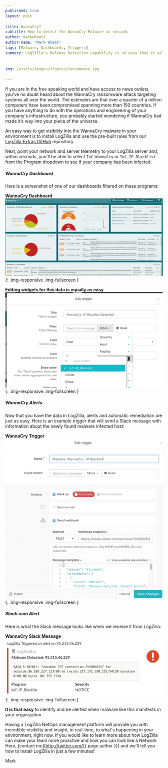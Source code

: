 ```yaml
---
published: true
layout: post

title: WannaCry?
subtitle: How to detect the WannaCry Malware in seconds
author: markwheat1
author-name: "Mark Wheat"
tags: [Malware, Dashboards, Triggers]
summary: LogZilla's Malware Detection capability is so easy that it will make you wannacry...


img: /assets/images/figures/ransomware.jpg

---
```


 If you are in the free speaking world and have access to news outlets, you've no doubt heard about the WannaCry ransomware attack targeting systems all over the world.  The estimates are that over a quarter of a million computers have been compromised spanning more than 150 countries.  If you have anything to do with the operations and engineering of your company's infrastructure, you probably started wondering if WannaCry had made it’s way into your piece of the universe. 

 An easy way to get visibility into the WannaCry malware in your environment is to install LogZilla and use the pre-built rules from our [LogZilla Extras GitHub](http://bit.ly/2qumD4C) repository.
 
 Next, point your network and server telemetry to your LogZilla server and, within seconds, you'll be able to select `IoC-WannaCry` or `IoC-IP_Blacklist` from the Program dropdown to see if your company has been infected. 

##### WannaCry Dashboard
Here is a screenshot of one of our dashboards filtered on these programs:

**WannaCry Dashboard**
![WannaCry](/assets/images/blog/post_images/wannacry/wannacry-dashboard.png){: .img-responsive .img-fullscreen }

**Editing widgets for this data is equally as easy**
![WannaCry](/assets/images/blog/post_images/wannacry/wannacry-widget-edit.png){: .img-responsive .img-fullscreen }

##### WannaCry Alerts
Now that you have the data in LogZilla, alerts and automatic remediation are just as easy.  Here is an example trigger that will send a Slack message with information about the newly found malware infected host:

**WannaCry Trigger**
![Trigger](/assets/images/blog/post_images/wannacry/wannacry-trigger-config.png){: .img-responsive .img-fullscreen }

##### Slack.com Alert

Here is what the Slack message looks like when we receive it from LogZilla:

**WannaCry Slack Message**
![WannaCry Slack Alert](/assets/images/blog/post_images/wannacry/wannacry-slack.png){: .img-responsive .img-fullscreen }

**It is that easy** to identify and be alerted when malware like this manifests in your organization. 

Having a LogZilla NetOps management platform will provide you with incredible visibility and insight, in real-time, to what's happening in your environment, right now. If you would like to learn more about how LogZilla can make your team more proactive and how you can look like a Network Hero, [contact me](http://twitter.com/{{ page.author }}) and we'll tell you how to install LogZilla in just a few minutes!

Mark
